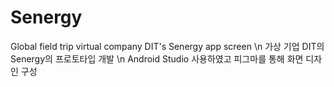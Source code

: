 # Senergy
 Global field trip virtual company DIT's Senergy app screen \n
 가상 기업 DIT의 Senergy의 프로토타입 개발 \n
 Android Studio 사용하였고 피그마를 통해 화면 디자인 구성
